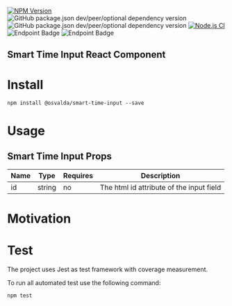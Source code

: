 [![NPM Version](https://img.shields.io/npm/v/%40osvalda%2Fsmart-time-input)](https://www.npmjs.com/package/@osvalda/smart-time-input)
![GitHub package.json dev/peer/optional dependency version](https://img.shields.io/github/package-json/dependency-version/osvalda/smart-time-input/dev/react)
![GitHub package.json dev/peer/optional dependency version](https://img.shields.io/github/package-json/dependency-version/osvalda/smart-time-input/dev/typescript)
[![Node.js CI](https://github.com/osvalda/smart-time-input/actions/workflows/node.js.yml/badge.svg)](https://github.com/osvalda/smart-time-input/actions/workflows/node.js.yml)
![Endpoint Badge](https://img.shields.io/endpoint?url=https%3A%2F%2Fgist.githubusercontent.com%2Fosvalda%2F334525743d4f008bb0028808bfc44798%2Fraw%2Fsmart-time-input-main-merge-junit-tests.json)
![Endpoint Badge](https://img.shields.io/endpoint?url=https%3A%2F%2Fgist.githubusercontent.com%2Fosvalda%2F334525743d4f008bb0028808bfc44798%2Fraw%2Fsmart-time-input-main-lcov-coverage.json)

## Smart Time Input React Component

# Install

```
npm install @osvalda/smart-time-input --save
```

# Usage
## Smart Time Input Props
|Name|Type|Requires|Description|
|---|---|---|---|
|id|string|no|The html id attribute of the input field|

# Motivation

# Test
The project uses Jest as test framework with coverage measurement.

To run all automated test use the following command:

```
npm test
```
